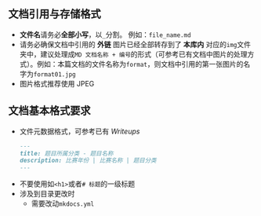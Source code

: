 ## 文档引用与存储格式

- **文件名**请务必**全部小写**，以`_`分割。 例如：`file_name.md`
- 请务必确保文档中引用的 **外链** 图片已经全部转存到了 **本库内** 对应的`img`文件夹中，建议处理成`MD 文档名称 + 编号`的形式（可参考已有文档中图片的处理方式）。例如：本篇文档的文件名称为`format`，则文档中引用的第一张图片的名字为`format01.jpg`
- 图片格式推荐使用 JPEG

## 文档基本格式要求

- 文件元数据格式，可参考已有 *Writeups*
    ```md
    ---
    title: 题目所属分类 - 题目名称
    description: 比赛年份 | 比赛名称 | 题目分类
    ---
    ```
- 不要使用如`<h1>`或者`# 标题`的一级标题
- 涉及到目录更改时
    - 需要改动`mkdocs.yml`